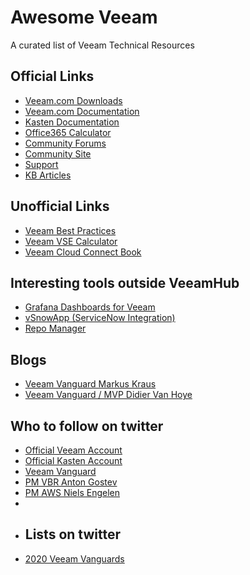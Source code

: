 # Awesome Veeam

A curated list of Veeam Technical Resources

## Official Links
* [Veeam.com Downloads](https://www.veeam.com/downloads.html)
* [Veeam.com Documentation](https://www.veeam.com/documentation-guides-datasheets.html)
* [Kasten Documentation](https://docs.kasten.io/latest/)
* [Office365 Calculator](https://calculator.veeam.com/vbo)
* [Community Forums](https://forums.veeam.com/)
* [Community Site](https://community.veeam.com/)
* [Support](https://my.veeam.com/#/open-case)
* [KB Articles](https://www.veeam.com/knowledge-base.html)

## Unofficial Links
* [Veeam Best Practices](https://veeambp.com/)
* [Veeam VSE Calculator](https://vse.veeambp.com/)
* [Veeam Cloud Connect Book](https://vccbook.io/)

## Interesting tools outside VeeamHub
* [Grafana Dashboards for Veeam](https://github.com/jorgedlcruz?tab=repositories)
* [vSnowApp (ServiceNow Integration)](https://veeambp.com/vsnow.html)
* [Repo Manager](https://github.com/tdewin/veeamhubrepo)

## Blogs
* [Veeam Vanguard Markus Kraus](https://mycloudrevolution.com/en/)
* [Veeam Vanguard / MVP Didier Van Hoye](https://blog.workinghardinit.work/)

## Who to follow on twitter
* [Official Veeam Account](https://twitter.com/Veeam)
* [Official Kasten Account](https://twitter.com/kastenhq)
* [Veeam Vanguard](https://twitter.com/VeeamVanguard)
* [PM VBR Anton Gostev](https://twitter.com/gostev)
* [PM AWS Niels Engelen](https://twitter.com/nielsengelen)
* 
* ## Lists on twitter
* [2020 Veeam Vanguards](https://twitter.com/i/lists/1260530626358321153)

